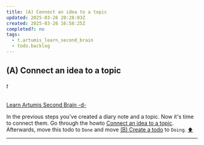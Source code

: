 ```yaml
---
title: (A) Connect an idea to a topic
updated: 2025-03-26 20:28:03Z
created: 2025-03-26 16:58:25Z
completed?: no
tags:
  - t.artumis_learn_second_brain
  - todo.backlog
---
```


## (A) Connect an idea to a topic
###### t
[Learn Artumis Second Brain -d-](../1.Mind/Learn%20Artumis%20Second%20Brain%20-d-.md)

In the previous steps you've created a diary note and a topic. Now it's time to connect them. Go through the howto [Connect an idea to a topic](../1.Mind/Connect%20an%20idea%20to%20a%20topic.md). Afterwards, move this todo to `Done` and move [(B) Create a todo](../1.Mind/%28B%29%20Create%20a%20todo.md) to `Doing`.
[⬆️](#t)
***
<br>